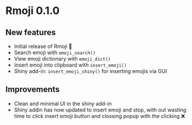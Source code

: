# Rmoji 0.1.0

## New features
- Initial release of Rmoji 🎉
- Search emoji with `emoji_search()`
- View emoji dictionary with `emoji_dict()`
- Insert emoji into clipboard with `insert_emoji()`
- Shiny add-in: `insert_emoji_shiny()` for inserting emojis via GUI

## Improvements
- Clean and minimal UI in the shiny add-in
- Shiny addin has now updated to insert emoji and stop, with out wasting time to click insert emoji button and clossing popup with the clicking ❌ 
